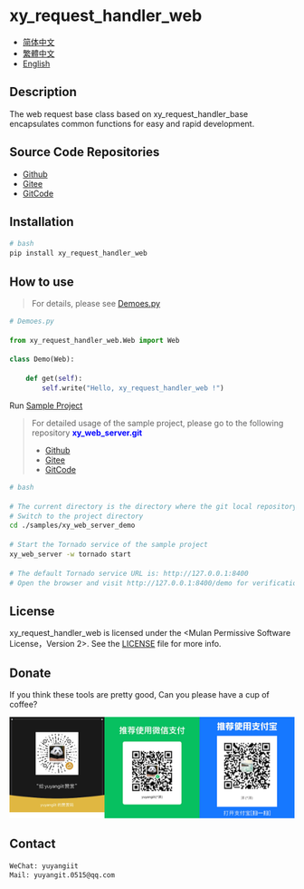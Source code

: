 <!--
 * @Author: 余洋 yuyangit.0515@qq.com
 * @Date: 2024-10-18 13:02:22
 * @LastEditors: 余洋 yuyangit.0515@qq.com
 * @LastEditTime: 2024-10-23 20:52:22
 * @FilePath: /xy_request_handler_web/readme/README.en.md
 * @Description: 这是默认设置,请设置`customMade`, 打开koroFileHeader查看配置 进行设置: https://github.com/OBKoro1/koro1FileHeader/wiki/%E9%85%8D%E7%BD%AE
-->
# xy_request_handler_web

- [简体中文](../README.md)
- [繁體中文](README.zh-hant.md)
- [English](README.en.md)

## Description

The web request base class based on xy_request_handler_base encapsulates common functions for easy and rapid development.

## Source Code Repositories

- <a href="https://github.com/xy-web-service/xy_request_handler_web.git" target="_blank">Github</a>  
- <a href="https://gitee.com/xy-opensource/xy_request_handler_web.git" target="_blank">Gitee</a>  
- <a href="https://gitcode.com/xy-opensource/xy_request_handler_web.git" target="_blank">GitCode</a>  

## Installation

```bash
# bash
pip install xy_request_handler_web
```

## How to use

> For details, please see [Demoes.py](./samples/xy_web_server_demo/source/Runner/RequestHandlerDemo/Demoes.py)
```python
# Demoes.py

from xy_request_handler_web.Web import Web

class Demo(Web):

    def get(self):
        self.write("Hello, xy_request_handler_web !")

```

Run [Sample Project](../samples/xy_web_server_demo)

> For detailed usage of the sample project, please go to the following repository <b style="color: blue">xy_web_server.git</b>
> - <a href="https://github.com/xy-web-service/xy_web_server.git" target="_blank">Github</a>  
> - <a href="https://gitee.com/xy-opensource/xy_web_server.git" target="_blank">Gitee</a>  
> - <a href="https://gitcode.com/xy-opensource/xy_web_server.git" target="_blank">GitCode</a>  

```bash
# bash

# The current directory is the directory where the git local repository of xy_request_handler_web is located
# Switch to the project directory
cd ./samples/xy_web_server_demo

# Start the Tornado service of the sample project
xy_web_server -w tornado start

# The default Tornado service URL is: http://127.0.0.1:8400
# Open the browser and visit http://127.0.0.1:8400/demo for verification
```


## License
xy_request_handler_web is licensed under the <Mulan Permissive Software License，Version 2>. See the [LICENSE](../LICENSE) file for more info.

## Donate

If you think these tools are pretty good, Can you please have a cup of coffee?  

![Pay-Total](./Pay-Total.png)  


## Contact

```
WeChat: yuyangiit
Mail: yuyangit.0515@qq.com
```